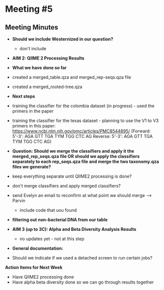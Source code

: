# **Meeting #5**

## **Meeting Minutes** 
- **Should we include Westernized in our question?**
  - don't include 
  
- **AIM 2: QIIME 2 Processing Results**
  
-   **What we have done so far**
-   created a merged_table.qza and merged_rep-seqs.qza file
-   created a merged_rooted-tree.qza
  
-  **Next steps**
-  training the classifier for the colombia dataset (in progress) - used the primers in the paper
-  training the classifier for the texas dataset - planning to use the V1 to V3 primers in this paper: https://www.ncbi.nlm.nih.gov/pmc/articles/PMC8544895/ (Forward: 5'-3': AGA GTT TGA TYM TGG CTC AG Reverse: 5'-3': AGA GTT TGA TYM TGG CTC AG)

-  **Question: Should we merge the classifiers and apply it the merged_rep_seqs.qza file OR should we apply the classifiers separately to each rep_seqs.qza file and merge the two taxonomy.qza files we generate?**
  - keep everything separate until QIIME2 processing is done?
  - don't merge classifiers and apply merged classifiers?
  - send Evelyn an email to reconfirm at what point we should merge --> Parvin
      - include code that uou found
     
-  **filtering out non-bacterial DNA from our table**

- **AIM 3 (up to 3C): Alpha and Beta Diversity Analysis Results**
  - no updates yet - not at this step 
- **General documentation:**
- Should we indicate if we used a detached screen to run certain jobs?
  
**Action Items for Next Week**
- Have QIIME2 processing done 
- Have alpha beta diversity done so we can go through results together 
  
